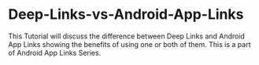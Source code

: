 # Deep-Links-vs-Android-App-Links
This Tutorial will discuss the difference between Deep Links and Android App Links showing the benefits of using one or both of them. This is a part of Android App Links Series.
